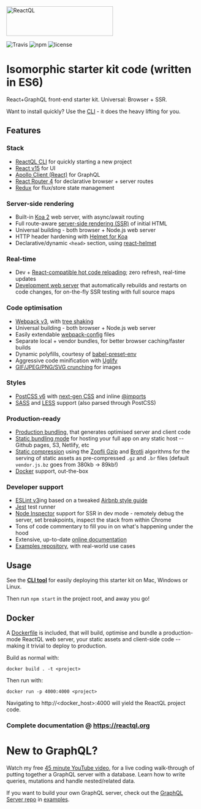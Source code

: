 <img src="https://reactql.org/reactql/logo.svg" alt="ReactQL" width="278" height="77" />

![Travis](https://api.travis-ci.org/reactql/kit.svg?branch=master) ![npm](https://img.shields.io/npm/dt/reactql.svg?style=flat-square) ![license](https://img.shields.io/github/license/reactql/kit.svg?style=flat-square)

# Isomorphic starter kit code (written in ES6)

React+GraphQL front-end starter kit. Universal: Browser + SSR.

Want to install quickly? Use the [CLI](https://github.com/reactql/cli) - it does the heavy lifting for you.

## Features

### Stack

- [ReactQL CLI](https://github.com/reactql/cli) for quickly starting a new project
- [React v15](https://facebook.github.io/react/) for UI
- [Apollo Client (React)](http://dev.apollodata.com/react/) for GraphQL
- [React Router 4](https://github.com/ReactTraining/react-router/tree/v4) for declarative browser + server routes
- [Redux](http://redux.js.org/) for flux/store state management

### Server-side rendering

- Built-in [Koa 2](http://koajs.com/) web server, with async/await routing
- Full route-aware [server-side rendering (SSR)](https://reactql.org/docs/ssr) of initial HTML
- Universal building - both browser + Node.js web server
- HTTP header hardening with [Helmet for Koa](https://github.com/venables/koa-helmet)
- Declarative/dynamic `<head>` section, using [react-helmet](https://github.com/nfl/react-helmet)

### Real-time

- Dev + [React-compatible hot code reloading](http://gaearon.github.io/react-hot-loader/); zero refresh, real-time updates
- [Development web server](https://reactql.org/docs/setup#development) that automatically rebuilds and restarts on code changes, for on-the-fly SSR testing with full source maps


### Code optimisation

- [Webpack v3](https://webpack.js.org/), with [tree shaking](https://webpack.js.org/guides/tree-shaking/)
- Universal building - both browser + Node.js web server
- Easily extendable [webpack-config](https://fitbit.github.io/webpack-config/) files
- Separate local + vendor bundles, for better browser caching/faster builds
- Dynamic polyfills, courtesy of [babel-preset-env](https://github.com/babel/babel-preset-env)
- Aggressive code minification with [Uglify](https://webpack.github.io/docs/list-of-plugins.html#uglifyjsplugin)
- [GIF/JPEG/PNG/SVG crunching](https://github.com/tcoopman/image-webpack-loader) for images

### Styles

- [PostCSS v6](http://postcss.org/) with [next-gen CSS](http://cssnext.io/) and inline [@imports](https://github.com/postcss/postcss-import)
- [SASS](http://sass-lang.com) and [LESS](http://lesscss.org/) support (also parsed through PostCSS)

### Production-ready

- [Production bundling](https://reactql.org/docs/bundling/production), that generates optimised server and client code
- [Static bundling mode](https://reactql.org/docs/bundling/static) for hosting your full app on any static host -- Github pages, S3, Netlify, etc
- [Static compression](https://webpack.js.org/plugins/compression-webpack-plugin/) using the [Zopfli Gzip](https://en.wikipedia.org/wiki/Zopfli) and [Brotli](https://opensource.googleblog.com/2015/09/introducing-brotli-new-compression.html) algorithms for the serving of static assets as pre-compressed `.gz` and `.br` files (default `vendor.js.bz` goes from 380kb -> 89kb!)
- [Docker](https://www.docker.com/) support, out-the-box

### Developer support

- [ESLint v3](http://eslint.org/)ing based on a tweaked [Airbnb style guide](https://github.com/airbnb/javascript)
- [Jest](https://facebook.github.io/jest/) test runner
- [Node Inspector](https://nodejs.org/en/docs/inspector/) support for SSR in dev mode - remotely debug the server, set breakpoints, inspect the stack from within Chrome
- Tons of code commentary to fill you in on what's happening under the hood
- Extensive, up-to-date [online documentation](https://reactql.org/docs/)
- [Examples repository](https://github.com/reactql/examples), with real-world use cases

## Usage

See the **[CLI tool](https://github.com/reactql/cli)** for easily deploying this starter kit on Mac, Windows or Linux.

Then run `npm start` in the project root, and away you go!

## Docker

A [Dockerfile](https://github.com/reactql/kit/blob/master/Dockerfile) is included, that will build, optimise and bundle a production-mode ReactQL web server, your static assets and client-side code -- making it trivial to deploy to production.

Build as normal with:

`docker build . -t <project>`

Then run with:

`docker run -p 4000:4000 <project>`

Navigating to http://<docker_host>:4000 will yield the ReactQL project code.

### Complete documentation @ **https://reactql.org**

# New to GraphQL?

Watch my free [45 minute YouTube video](https://www.youtube.com/watch?v=DNPVqK_woRQ), for a live coding walk-through of putting together a GraphQL server with a database. Learn how to write queries, mutations and handle nested/related data.

If you want to build your own GraphQL server, check out the [GraphQL Server repo](https://github.com/reactql/examples/tree/master/graphql-server) in [examples](https://github.com/reactql/examples).
